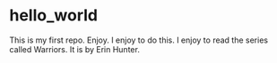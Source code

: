 # hello_world
This is my first repo. Enjoy.
I enjoy to do this.
I enjoy to read the series called Warriors.
It is by Erin Hunter.

